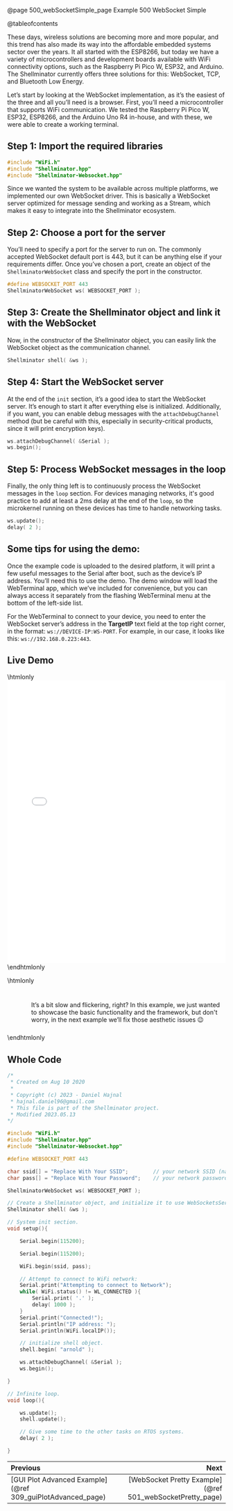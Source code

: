 @page 500_webSocketSimple_page Example 500 WebSocket Simple

@tableofcontents

These days, wireless solutions are becoming more and more popular, and this trend has also made its way into the affordable embedded systems sector over the years. It all started with the ESP8266, but today we have a variety of microcontrollers and development boards available with WiFi connectivity options, such as the Raspberry Pi Pico W, ESP32, and Arduino. The Shellminator currently offers three solutions for this: WebSocket, TCP, and Bluetooth Low Energy.

Let’s start by looking at the WebSocket implementation, as it’s the easiest of the three and all you’ll need is a browser. First, you’ll need a microcontroller that supports WiFi communication. We tested the Raspberry Pi Pico W, ESP32, ESP8266, and the Arduino Uno R4 in-house, and with these, we were able to create a working terminal.

## Step 1: Import the required libraries
```cpp
#include "WiFi.h"
#include "Shellminator.hpp"
#include "Shellminator-Websocket.hpp"
```

Since we wanted the system to be available across multiple platforms, we implemented our own WebSocket driver. This is basically a WebSocket server optimized for message sending and working as a Stream, which makes it easy to integrate into the Shellminator ecosystem.

## Step 2: Choose a port for the server
You’ll need to specify a port for the server to run on. The commonly accepted WebSocket default port is 443, but it can be anything else if your requirements differ. Once you’ve chosen a port, create an object of the `ShellminatorWebSocket` class and specify the port in the constructor.
```cpp
#define WEBSOCKET_PORT 443
ShellminatorWebSocket ws( WEBSOCKET_PORT );
```

## Step 3: Create the Shellminator object and link it with the WebSocket
Now, in the constructor of the Shellminator object, you can easily link the WebSocket object as the communication channel.
```cpp
Shellminator shell( &ws );
```

## Step 4: Start the WebSocket server
At the end of the `init` section, it’s a good idea to start the WebSocket server. It’s enough to start it after everything else is initialized. Additionally, if you want, you can enable debug messages with the `attachDebugChannel` method (but be careful with this, especially in security-critical products, since it will print encryption keys).
```cpp
ws.attachDebugChannel( &Serial );
ws.begin();
```

## Step 5: Process WebSocket messages in the loop
Finally, the only thing left is to continuously process the WebSocket messages in the `loop` section. For devices managing networks, it's good practice to add at least a 2ms delay at the end of the `loop`, so the microkernel running on these devices has time to handle networking tasks.
```cpp
ws.update();
delay( 2 );
```

## Some tips for using the demo:
Once the example code is uploaded to the desired platform, it will print a few useful messages to the Serial after boot, such as the device’s IP address. You’ll need this to use the demo. The demo window will load the WebTerminal app, which we’ve included for convenience, but you can always access it separately from the flashing WebTerminal menu at the bottom of the left-side list.

For the WebTerminal to connect to your device, you need to enter the WebSocket server’s address in the **TargetIP** text field at the top right corner, in the format: `ws://DEVICE-IP:WS-PORT`. For example, in our case, it looks like this: `ws://192.168.0.223:443`.

## Live Demo

\htmlonly
    <iframe id="demoFrame" src="web_xterm_themed.html" style="height:650px;width:100%;border:none;display:block;"></iframe>
\endhtmlonly

\htmlonly
<div style="display:flex; align-items: center;">
    <div style="width:100px; height:100px; margin-right: 20px;">
        <lottie-player src="Light-bulb.json" background="transparent" speed="1" style="width: 100%; height: 100%;" direction="1" playMode="normal" loop autoplay></lottie-player>
    </div>
    <div>
        <p>It’s a bit slow and flickering, right? In this example, we just wanted to showcase the basic functionality and the framework, but don't worry, in the next example we’ll fix those aesthetic issues 😉
        </p>
    </div>
</div>
\endhtmlonly

## Whole Code

```cpp
/*
 * Created on Aug 10 2020
 *
 * Copyright (c) 2023 - Daniel Hajnal
 * hajnal.daniel96@gmail.com
 * This file is part of the Shellminator project.
 * Modified 2023.05.13
*/

#include "WiFi.h"
#include "Shellminator.hpp"
#include "Shellminator-Websocket.hpp"

#define WEBSOCKET_PORT 443

char ssid[] = "Replace With Your SSID";        // your network SSID (name)
char pass[] = "Replace With Your Password";    // your network password (use for WPA, or use as key for WEP)

ShellminatorWebSocket ws( WEBSOCKET_PORT );

// Create a Shellminator object, and initialize it to use WebSocketsServer
Shellminator shell( &ws );

// System init section.
void setup(){

    Serial.begin(115200);

    Serial.begin(115200);

    WiFi.begin(ssid, pass);

    // Attempt to connect to WiFi network:
    Serial.print("Attempting to connect to Network");
    while( WiFi.status() != WL_CONNECTED ){
        Serial.print( '.' );
        delay( 1000 );
    }
    Serial.print("Connected!");
    Serial.println("IP address: ");
    Serial.println(WiFi.localIP());

    // initialize shell object.
    shell.begin( "arnold" );

    ws.attachDebugChannel( &Serial );
    ws.begin();

}

// Infinite loop.
void loop(){

    ws.update();
    shell.update();

    // Give some time to the other tasks on RTOS systems.
    delay( 2 );

}
```

<div class="section_buttons">
 
| Previous          |                         Next |
|:------------------|-----------------------------:|
|[GUI Plot Advanced Example](@ref 309_guiPlotAdvanced_page) | [WebSocket Pretty Example](@ref 501_webSocketPretty_page) |
 
</div>